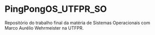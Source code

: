 # PingPongOS_UTFPR_SO
Repositório do trabalho final da matéria de Sistemas Operacionais com Marco Aurélio Wehrmeister na UTFPR. 
